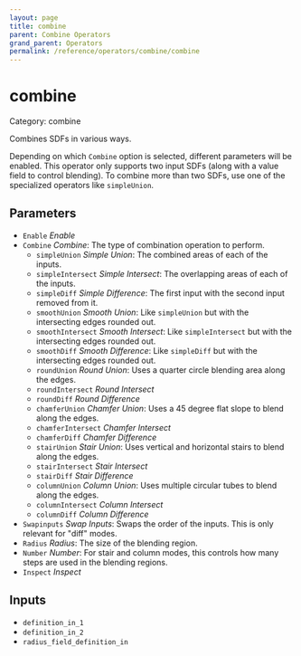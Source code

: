 ```yaml
---
layout: page
title: combine
parent: Combine Operators
grand_parent: Operators
permalink: /reference/operators/combine/combine
---
```


# combine

Category: combine



Combines SDFs in various ways.

Depending on which `Combine` option is selected, different parameters will be enabled.
This operator only supports two input SDFs (along with a value field to control blending).
To combine more than two SDFs, use one of the specialized operators like `simpleUnion`.

## Parameters

* `Enable` *Enable*
* `Combine` *Combine*: The type of combination operation to perform.
  * `simpleUnion` *Simple Union*: The combined areas of each of the inputs.
  * `simpleIntersect` *Simple Intersect*: The overlapping areas of each of the inputs.
  * `simpleDiff` *Simple Difference*: The first input with the second input removed from it.
  * `smoothUnion` *Smooth Union*: Like `simpleUnion` but with the intersecting edges rounded out.
  * `smoothIntersect` *Smooth Intersect*: Like `simpleIntersect` but with the intersecting edges rounded out.
  * `smoothDiff` *Smooth Difference*: Like `simpleDiff` but with the intersecting edges rounded out.
  * `roundUnion` *Round Union*: Uses a quarter circle blending area along the edges.
  * `roundIntersect` *Round Intersect*
  * `roundDiff` *Round Difference*
  * `chamferUnion` *Chamfer Union*: Uses a 45 degree flat slope to blend along the edges.
  * `chamferIntersect` *Chamfer Intersect*
  * `chamferDiff` *Chamfer Difference*
  * `stairUnion` *Stair Union*: Uses vertical and horizontal stairs to blend along the edges.
  * `stairIntersect` *Stair Intersect*
  * `stairDiff` *Stair Difference*
  * `columnUnion` *Column Union*: Uses multiple circular tubes to blend along the edges.
  * `columnIntersect` *Column Intersect*
  * `columnDiff` *Column Difference*
* `Swapinputs` *Swap Inputs*: Swaps the order of the inputs. This is only relevant for "diff" modes.
* `Radius` *Radius*: The size of the blending region.
* `Number` *Number*: For stair and column modes, this controls how many steps are used in the blending regions.
* `Inspect` *Inspect*

## Inputs

* `definition_in_1`
* `definition_in_2`
* `radius_field_definition_in`